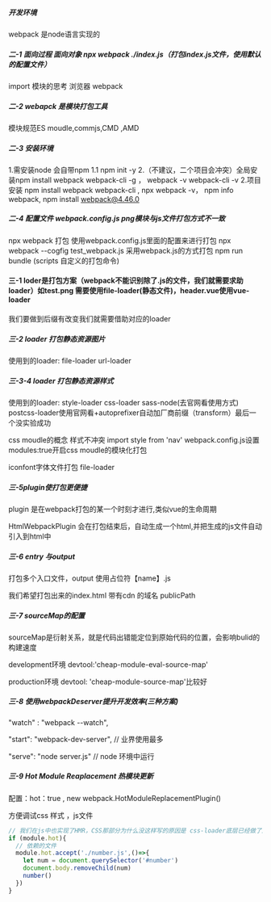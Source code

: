 ##### 开发环境

webpack 是node语言实现的

##### 二-1 面向过程 面向对象   npx webpack ./index.js（打包index.js文件，使用默认的配置文件）

import 模块的思考 浏览器  webpack

##### 二-2 webapck 是模块打包工具

模块规范ES moudle,commjs,CMD ,AMD

##### 二-3 安装环境

1.需安装node 会自带npm
1.1 npm init -y
2.（不建议，二个项目会冲突）全局安装npm install webpack webpack-cli -g ， webpack -v webpack-cli -v
2.项目安装 npm install webpack webpack-cli , npx webpack -v， npm info webpack, npm install webpack@4.46.0

##### 二-4 配置文件  webpack.config.js  png模块与js文件打包方式不一致

npx webpack 打包 使用webpack.config.js里面的配置来进行打包
npx webpack --cogfig test_webpack.js 采用webpack.js的方式打包
npm run bundle (scripts 自定义的打包命令)

#### 三-1 loder是打包方案（webpack不能识别除了.js的文件，我们就需要求助loader）如test.png 需要使用file-loader(静态文件)，header.vue使用vue-loader

我们要做到后缀有改变我们就需要借助对应的loader

##### 三-2 loader 打包静态资源图片

使用到的loader: file-loader url-loader

##### 三-3-4 loader 打包静态资源样式 

使用到的loader: style-loader css-loader sass-node(去官网看使用方式)  postcss-loader使用官网看+autoprefixer自动加厂商前缀（transform）最后一个没实验成功

css moudle的概念 样式不冲突   import style from 'nav'   webpack.config.js设置 modules:true开启css moudle的模块化打包

iconfont字体文件打包 file-loader

##### 三-5plugin使打包更便捷

plugin 是在webpack打包的某一个时刻才进行,类似vue的生命周期

HtmlWebpackPlugin 会在打包结束后，自动生成一个html,并把生成的js文件自动引入到html中

##### 三-6 entry 与output

打包多个入口文件，output 使用占位符【name】.js

我们希望打包出来的index.html 带有cdn 的域名 publicPath

##### 三-7 sourceMap的配置

sourceMap是衍射关系，就是代码出错能定位到原始代码的位置，会影响bulid的构建速度

development环境 devtool:'cheap-module-eval-source-map'

production环境 devtool: 'cheap-module-source-map'比较好

##### 三-8 使用webpackDeserver提升开发效率(三种方案)

"watch" : "webpack --watch",

  "start": "webpack-dev-server", // 业界使用最多

  "serve": "node server.js"  // node 环境中运行

##### 三-9 Hot Module Reaplacement 热模块更新

配置：hot：true   , new webpack.HotModuleReplacementPlugin()

方便调试css 样式  ，js文件

```js
// 我们在js中也实现了HMR，CSS那部分为什么没这样写的原因是 css-loader底层已经做了这样的处理，vue-loader也是做了这样的处理
if (module.hot){
  // 依赖的文件
  module.hot.accept('./number.js',()=>{
    let num = document.querySelector('#number')
    document.body.removeChild(num)
    number()
  })
}
```

